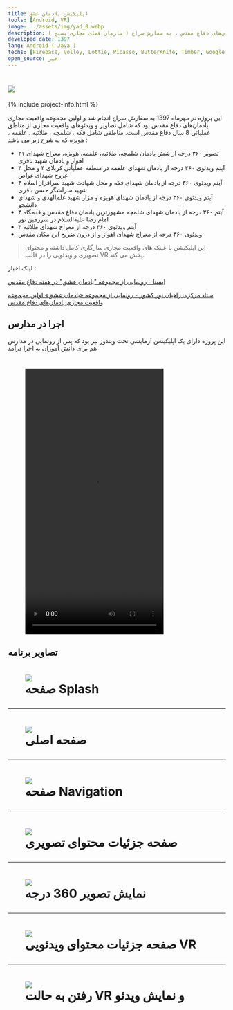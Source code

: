```yaml
---
title: اپلیکیشن یادمان عشق
tools: [Android, VR]
image: ../assets/img/yad_0.webp
description: اولین مجموعه واقعیت مجازی یادمان‌های دفاع مقدس ، به سفارش سراج ( سازمان فضای مجازی بسیج )
developed_date: 1397
lang: Android ( Java )
techs: [Firebase, Volley, Lottie, Picasso, ButterKnife, Timber, Google VR SDK]
open_source: خیر
---
```


<h1 class="center">
<img src="../assets/img/yad_0.webp"/>
</h1>

{% include project-info.html %}

این پروژه در مهرماه 1397 به سفارش سراج انجام شد و اولین مجموعه واقعیت مجازی یادمان‌های دفاع مقدس بود که شامل تصاویر و ویدئوهای واقعیت مجازی از مناطق عملیاتی 8 سال دفاع مقدس است. مناطقی شامل فکه ، شلمچه ، طلائیه ، علقمه ، هویزه که به شرح زیر می باشد :

- ۲۱ تصویر ۳۶۰ درجه از شش یادمان شلمچه، طلائیه، علقمه، هویزه، معراج شهدای اهواز و یادمان شهید باقری
- ۴ آیتم ویدئوی ۳۶۰ درجه از یادمان شهدای علقمه در منطقه عملیاتی کربلای ۴ و محل عروج شهدای غواص
- ۳ آیتم ویدئوی ۳۶۰ درجه از یادمان شهدای فکه و محل شهادت شهید سرافراز اسلام شهید سرلشگر حسن باقری
- آیتم ویدئوی ۳۶۰ درجه از یادمان شهدای هویزه و مزار شهید علم‌الهدی و شهدای دانشجو
- ۴ آیتم ۳۶۰ درجه از یادمان شهدای شلمچه مشهورترین یادمان دفاع مقدس و قدمگاه امام رضا علیه‌السلام در سرزمین نور
- ۳ آیتم ویدئوی ۳۶۰ درجه از معراج شهدای طلائیه
- ویدئوی ۳۶۰ درجه از معراج شهدای اهواز و از درون ضریح این مکان مقدس

> این اپلیکیشن با عینک های واقعیت مجازی سازگاری کامل داشته و محتوای تصویری و ویدئویی را در قالب VR پخش می کند.

لینک اخبار :

[ایسنا - رونمایی از مجموعه "یادمان عشق" در هفته دفاع مقدس](https://www.isna.ir/news/97062613542/%D8%B1%D9%88%D9%86%D9%85%D8%A7%DB%8C%DB%8C-%D8%A7%D8%B2-%D9%85%D8%AC%D9%85%D9%88%D8%B9%D9%87-%DB%8C%D8%A7%D8%AF%D9%85%D8%A7%D9%86-%D8%B9%D8%B4%D9%82-%D8%AF%D8%B1-%D9%87%D9%81%D8%AA%D9%87-%D8%AF%D9%81%D8%A7%D8%B9-%D9%85%D9%82%D8%AF%D8%B3)

[ستاد مرکزی راهیان نور کشور - رونمایی از مجموعه «یادمان عشق» اولین مجموعه واقعیت مجازی یادمان‌های دفاع مقدس](http://www.rahianenoor.com/fa/news/12878/%D8%B1%D9%88%D9%86%D9%85%D8%A7%DB%8C%DB%8C-%D9%85%D8%AC%D9%85%D9%88%D8%B9%D9%87-%DB%8C%D8%A7%D8%AF%D9%85%D8%A7%D9%86-%D8%B9%D8%B4%D9%82-%D8%A7%D9%88%D9%84%DB%8C%D9%86-%D9%88%D8%A7%D9%82%D8%B9%DB%8C%D8%AA-%D9%85%D8%AC%D8%A7%D8%B2%DB%8C-%DB%8C%D8%A7%D8%AF%D9%85%D8%A7%D9%86-%D9%87%D8%A7%DB%8C-%D8%AF%D9%81%D8%A7%D8%B9-%D9%85%D9%82%D8%AF%D8%B3)

## اجرا در مدارس

این پروژه دارای یک اپلیکیشن آزمایشی تحت ویندوز نیز بود که پس از رونمایی در مدارس هم برای دانش آموزان به اجرا درآمد

<h1 class="center">
<figure>
 <video width="320" height="615" controls>
  <source src="../assets/img/yad_8.webm" type="video/mp4">
Your browser does not support the video tag.
</video>
</figure>
</h1>

## تصاویر برنامه

<h1 class="center">
<figure>
<img src="../assets/img/yad_1.webp"/>
<figcaption>صفحه Splash</figcaption>
</figure>
</h1>

<hr>

<h1 class="center">
<figure>
<img src="../assets/img/yad_2.webp"/>
<figcaption>صفحه اصلی</figcaption>
</figure>
</h1>

<hr>

<h1 class="center">
<figure>
<img src="../assets/img/yad_3.webp"/>
<figcaption>صفحه Navigation</figcaption>
</figure>
</h1>

<hr>

<h1 class="center">
<figure>
<img src="../assets/img/yad_4.webp"/>
<figcaption>صفحه جزئیات محتوای تصویری</figcaption>
</figure>
</h1>

<hr>

<h1 class="center">
<figure>
<img src="../assets/img/yad_5.webp"/>
<figcaption>نمایش تصویر 360 درجه</figcaption>
</figure>
</h1>

<hr>

<h1 class="center">
<figure>
<img src="../assets/img/yad_6.webp"/>
<figcaption>صفحه جزئیات محتوای ویدئویی VR</figcaption>
</figure>
</h1>

<hr>

<h1 class="center">
<figure>
<img src="../assets/img/yad_7.webp"/>
<figcaption>رفتن به حالت VR و نمایش ویدئو</figcaption>
</figure>
</h1>
